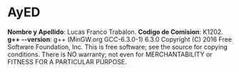 # AyED
**Nombre y Apellido**: Lucas Franco Trabalon. 
**Codigo de Comision**: K1202. 
**g++ --version**: 
g++ (MinGW.org GCC-6.3.0-1) 6.3.0
Copyright (C) 2016 Free Software Foundation, Inc.
This is free software; see the source for copying conditions.  There is NO
warranty; not even for MERCHANTABILITY or FITNESS FOR A PARTICULAR PURPOSE. 
